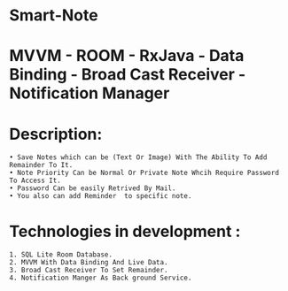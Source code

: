 ﻿# Smart-Note
# MVVM - ROOM - RxJava - Data Binding - Broad Cast Receiver - Notification Manager
# Description: 
    • Save Notes which can be (Text Or Image) With The Ability To Add Remainder To It.
    • Note Priority Can be Normal Or Private Note Whcih Require Password To Access It.
    • Password Can be easily Retrived By Mail.
    • You also can add Reminder  to specific note.
# Technologies in development :
    1. SQL Lite Room Database.
    2. MVVM With Data Binding And Live Data.
    3. Broad Cast Receiver To Set Remainder.
    4. Notification Manger As Back ground Service.






